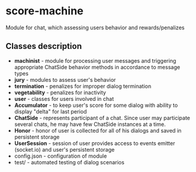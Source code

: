 # score-machine

Module for chat, which assessing users behavior and rewards/penalizes

## Classes description

* **machinist** - module for processing user messages and triggering appropriate ChatSide behavior methods in accordance to message types
* **jury** - modules to assess user's behavior
 * **termination** - penalizes for improper dialog termination
 * **vegetability** - penalizes for inactivity
* **user** - classes for users involved in chat
 * **Accumulator** - to keep user's score for some dialog with ability to display "delta" for last period
 * **ChatSide** - represents participant of a chat. Since user may participate several chats, he may have few ChatSide instances at a time.
 * **Honor** - honor of user is collected for all of his dialogs and saved in persistent storage
 * **UserSession** - session of user provides access to events emitter (socket.io) and user's persistent storage
* config.json - configuration of module
* test/ - automated testing of dialog scenarios

